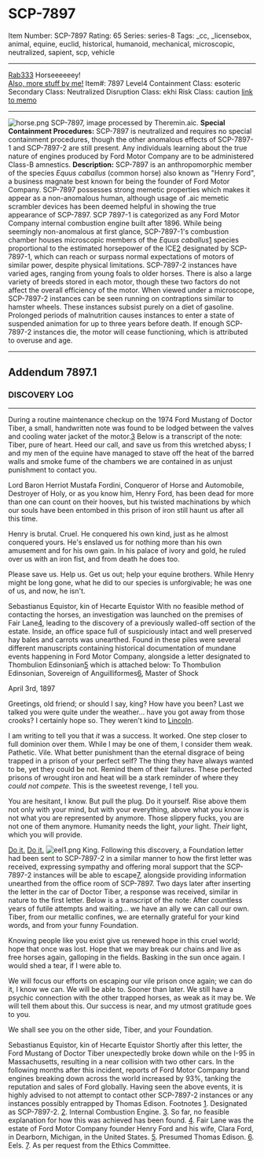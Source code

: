 # SCP-7897
Item Number: SCP-7897
Rating: 65
Series: series-8
Tags: _cc, _licensebox, animal, equine, euclid, historical, humanoid, mechanical, microscopic, neutralized, sapient, scp, vehicle

---

[Rab333](javascript:;)
Horseeeeeey!  
[Also, more stuff by me!](https://scp-wiki.wikidot.com/rab333-s-contained-anomalies)
Item#: 7897
Level4
Containment Class:
esoteric
Secondary Class:
Neutralized
Disruption Class:
ekhi
Risk Class:
caution
[link to memo](/classification-committee-memo)  

* * *
![horse.png](https://scp-wiki.wdfiles.com/local--files/scp-7897/horse.png)
SCP-7897, image processed by Theremin.aic.
**Special Containment Procedures:** SCP-7897 is neutralized and requires no special containment procedures, though the other anomalous effects of SCP-7897-1 and SCP-7897-2 are still present. Any individuals learning about the true nature of engines produced by Ford Motor Company are to be administered Class-B amnestics.
**Description:** SCP-7897 is an anthropomorphic member of the species _Equus caballus_ (common horse) also known as "Henry Ford", a business magnate best known for being the founder of Ford Motor Company. SCP-7897 possesses strong memetic properties which makes it appear as a non-anomalous human, although usage of .aic memetic scrambler devices has been deemed helpful in showing the true appearance of SCP-7897.
SCP 7897-1 is categorized as any Ford Motor Company internal combustion engine built after 1896. While being seemingly non-anomalous at first glance, SCP-7897-1's combustion chamber houses microscopic members of the _Equus caballus_[1](javascript:;) species proportional to the estimated horsepower of the ICE[2](javascript:;) designated by SCP-7897-1, which can reach or surpass normal expectations of motors of similar power, despite physical limitations.
SCP-7897-2 instances have varied ages, ranging from young foals to older horses. There is also a large variety of breeds stored in each motor, though these two factors do not affect the overall efficiency of the motor. When viewed under a microscope, SCP-7897-2 instances can be seen running on contraptions similar to hamster wheels. These instances subsist purely on a diet of gasoline. Prolonged periods of malnutrition causes instances to enter a state of suspended animation for up to three years before death.
If enough SCP-7897-2 instances die, the motor will cease functioning, which is attributed to overuse and age.
* * *
## Addendum **7897.1**
### DISCOVERY LOG
* * *
During a routine maintenance checkup on the 1974 Ford Mustang of Doctor Tiber, a small, handwritten note was found to be lodged between the valves and cooling water jacket of the motor.[3](javascript:;) Below is a transcript of the note:
Tiber, pure of heart. Heed our call, and save us from this wretched abyss; I and my men of the equine have managed to stave off the heat of the barred walls and smoke fume of the chambers we are contained in as unjust punishment to contact you.  
  
Lord Baron Herriot Mustafa Fordini, Conqueror of Horse and Automobile, Destroyer of Holy, or as you know him, Henry Ford, has been dead for more than one can count on their hooves, but his twisted machinations by which our souls have been entombed in this prison of iron still haunt us after all this time.  
  
Henry is brutal. Cruel. He conquered his own kind, just as he almost conquered yours. He's enslaved us for nothing more than his own amusement and for his own gain. In his palace of ivory and gold, he ruled over us with an iron fist, and from death he does too.  
  
Please save us. Help us. Get us out; help your equine brothers. While Henry might be long gone, what he did to our species is unforgivable; he was one of us, and now, he isn't.  
  
Sebastianus Equistor, kin of Hecarte Equistor
With no feasible method of contacting the horses, an investigation was launched on the premises of Fair Lane[4](javascript:;), leading to the discovery of a previously walled-off section of the estate. Inside, an office space full of suspiciously intact and well preserved hay bales and carrots was unearthed. Found in these piles were several different manuscripts containing historical documentation of mundane events happening in Ford Motor Company, alongside a letter designated to Thombulion Edinsonian[5](javascript:;) which is attached below:
To Thombulion Edinsonian, Sovereign of Anguilliformes[6](javascript:;), Master of Shock  
  
April 3rd, 1897  
  
Greetings, old friend; or should I say, king? How have you been? Last we talked you were quite under the weather… have you got away from those crooks? I certainly hope so. They weren't kind to [Lincoln](/scp-6861).  
  
I am writing to tell you that _it_ was a success. It worked. One step closer to full dominion over them. While I may be one of them, I consider them weak. Pathetic. Vile. What better punishment than the eternal disgrace of being trapped in a prison of your perfect self? The thing they have always wanted to be, yet they could be not. Remind them of their failures. These perfected prisons of wrought iron and heat will be a stark reminder of where they _could not compete._ This is the sweetest revenge, I tell you.  
  
You are hesitant, I know. But pull the plug. Do it yourself. Rise above them not only with your mind, but with your everything, above what you know is not what you are represented by anymore. Those slippery fucks, you are not one of them anymore. Humanity needs the light, _your_ light. _Their_ light, which you will provide.  

[Do it.](javascript:;)
[Do it.](javascript:;)
![eel1.png](https://scp-wiki.wdfiles.com/local--files/scp-7897/eel1.png)
King.
Following this discovery, a Foundation letter had been sent to SCP-7897-2 in a similar manner to how the first letter was received, expressing sympathy and offering moral support that the SCP-7897-2 instances will be able to escape[7](javascript:;), alongside providing information unearthed from the office room of SCP-7897.
Two days later after inserting the letter in the car of Doctor Tiber, a response was received, similar in nature to the first letter. Below is a transcript of the note:
After countless years of futile attempts and waiting… we have an ally we can call our own. Tiber, from our metallic confines, we are eternally grateful for your kind words, and from your funny Foundation.  
  
Knowing people like you exist give us renewed hope in this cruel world; hope that once was lost. Hope that we may break our chains and live as free horses again, galloping in the fields. Basking in the sun once again. I would shed a tear, if I were able to.  
  
We will focus our efforts on escaping our vile prison once again; we can do it, I know we can. We will be able to. Sooner than later. We still have a psychic connection with the other trapped horses, as weak as it may be. We will tell them about this. Our success is near, and my utmost gratitude goes to you.  
  
We shall see you on the other side, Tiber, and your Foundation.  
  
Sebastianus Equistor, kin of Hecarte Equistor
Shortly after this letter, the Ford Mustang of Doctor Tiber unexpectedly broke down while on the I-95 in Massachusetts, resulting in a near collision with two other cars. In the following months after this incident, reports of Ford Motor Company brand engines breaking down across the world increased by 93%, tanking the reputation and sales of Ford globally. Having seen the above events, it is highly advised to not attempt to contact other SCP-7897-2 instances or any instances possibly entrapped by Thomas Edison.
Footnotes
[1](javascript:;). Designated as SCP-7897-2.
[2](javascript:;). Internal Combustion Engine.
[3](javascript:;). So far, no feasible explanation for how this was achieved has been found.
[4](javascript:;). Fair Lane was the estate of Ford Motor Company founder Henry Ford and his wife, Clara Ford, in Dearborn, Michigan, in the United States.
[5](javascript:;). Presumed Thomas Edison.
[6](javascript:;). Eels.
[7](javascript:;). As per request from the Ethics Committee.